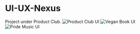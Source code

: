# UI-UX-Nexus
Project under Product Club.
![Product Club UI]([assets/wireframe-preview.png](https://www.figma.com/design/na9VEPtRInLgVJsNeq24dd/Product-Club-Website?node-id=0-1&p=f&t=gSHgeLmUcJcpcJzR-0))
![Vegan Book UI]([assets/ui-components.png](https://www.figma.com/design/WtB0jZjfIgmvrU8HWrvFYU/cookbook?node-id=0-1&p=f&t=hBToQy0PjsJ4WjBb-0))
![Pride Music UI]([https://www.figma.com/design/482KeUxib4HOw58YwrEV73/Untitled?t=mLwk14VAPsOXk48Y-0])
